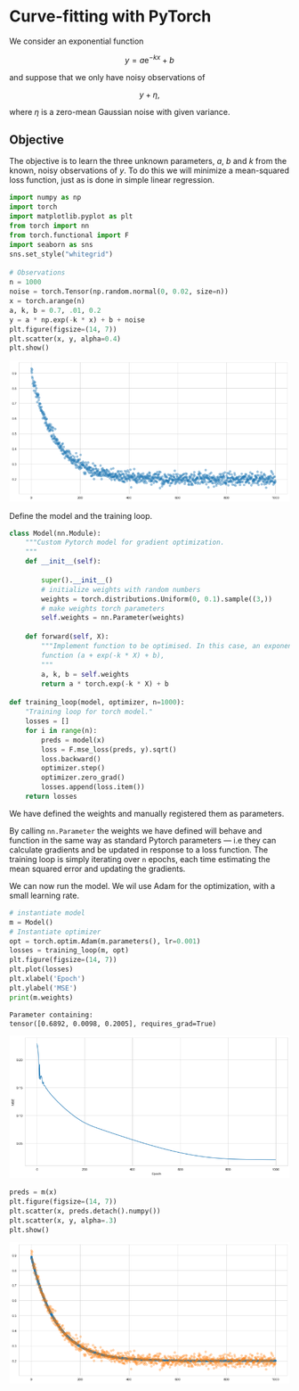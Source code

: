 # Curve-fitting with PyTorch

We consider an exponential function

$$
   y = a \mathrm{e}^{-k x} + b
$$

and suppose that we only have noisy observations of

$$ y + \eta , $$

where $\eta$ is a zero-mean Gaussian noise with given variance.


## Objective

The objective is to learn the three unknown parameters, $a,$ $b$ and $k$ from the known, noisy observations of $y.$ To do this we will minimize a mean-squared loss function, just as is done in simple linear regression. 


```python
import numpy as np
import torch
import matplotlib.pyplot as plt
from torch import nn
from torch.functional import F
import seaborn as sns
sns.set_style("whitegrid")

# Observations
n = 1000
noise = torch.Tensor(np.random.normal(0, 0.02, size=n))
x = torch.arange(n)
a, k, b = 0.7, .01, 0.2
y = a * np.exp(-k * x) + b + noise
plt.figure(figsize=(14, 7))
plt.scatter(x, y, alpha=0.4)
plt.show()
```


    
![png](output_1_0.png)
    


Define the model and the training loop.


```python
class Model(nn.Module):
    """Custom Pytorch model for gradient optimization.
    """
    def __init__(self):
        
        super().__init__()
        # initialize weights with random numbers
        weights = torch.distributions.Uniform(0, 0.1).sample((3,))
        # make weights torch parameters
        self.weights = nn.Parameter(weights)        
        
    def forward(self, X):
        """Implement function to be optimised. In this case, an exponential decay
        function (a + exp(-k * X) + b),
        """
        a, k, b = self.weights
        return a * torch.exp(-k * X) + b
    
def training_loop(model, optimizer, n=1000):
    "Training loop for torch model."
    losses = []
    for i in range(n):
        preds = model(x)
        loss = F.mse_loss(preds, y).sqrt()
        loss.backward()
        optimizer.step()
        optimizer.zero_grad()
        losses.append(loss.item())  
    return losses
```

We have defined the weights and manually registered them as parameters.

By calling `nn.Parameter` the weights we have defined will behave and function in the same way as standard Pytorch parameters — i.e they can calculate gradients and be updated in response to a loss function. The training loop is simply iterating over `n` epochs, each time estimating the mean squared error and updating the gradients.

We can now run the model. We wil use Adam for the optimization, with a small learning rate.



```python
# instantiate model
m = Model()
# Instantiate optimizer
opt = torch.optim.Adam(m.parameters(), lr=0.001)
losses = training_loop(m, opt)
plt.figure(figsize=(14, 7))
plt.plot(losses)
plt.xlabel('Epoch')
plt.ylabel('MSE')
print(m.weights)
```

    Parameter containing:
    tensor([0.6892, 0.0098, 0.2005], requires_grad=True)



    
![png](output_5_1.png)
    



```python
preds = m(x)
plt.figure(figsize=(14, 7))
plt.scatter(x, preds.detach().numpy())
plt.scatter(x, y, alpha=.3)
plt.show()
```


    
![png](output_6_0.png)
    



```python

```
